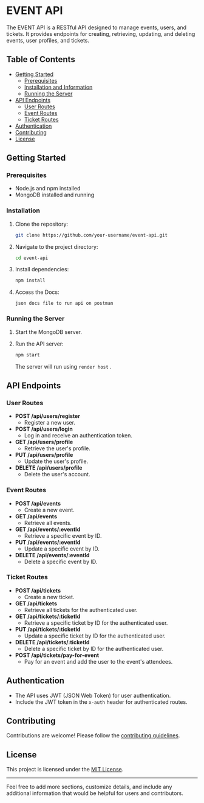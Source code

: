 # EVENT API

The EVENT API is a RESTful API designed to manage events, users, and tickets. It provides endpoints for creating, retrieving, updating, and deleting events, user profiles, and tickets.

## Table of Contents

- [Getting Started](#getting-started)
  - [Prerequisites](#prerequisites)
  - [Installation and Information](#installation)
  - [Running the Server](#running-the-server)
- [API Endpoints](#api-endpoints)
  - [User Routes](#user-routes)
  - [Event Routes](#event-routes)
  - [Ticket Routes](#ticket-routes)
- [Authentication](#authentication)
- [Contributing](#contributing)
- [License](#license)

## Getting Started

### Prerequisites

- Node.js and npm installed
- MongoDB installed and running

### Installation

1. Clone the repository:

   ```bash
   git clone https://github.com/your-username/event-api.git
   ```

2. Navigate to the project directory:

   ```bash
   cd event-api
   ```

3. Install dependencies:

   ```bash
   npm install
   ```

4. Access the Docs:

   ```docs folder
   json docs file to run api on postman 
   ```

### Running the Server

1. Start the MongoDB server.

2. Run the API server:

   ```bash
   npm start
   ```

   The server will run using `render host` .

## API Endpoints

### User Routes

- **POST /api/users/register**
  - Register a new user.
- **POST /api/users/login**
  - Log in and receive an authentication token.
- **GET /api/users/profile**
  - Retrieve the user's profile.
- **PUT /api/users/profile**
  - Update the user's profile.
- **DELETE /api/users/profile**
  - Delete the user's account.

### Event Routes

- **POST /api/events**
  - Create a new event.
- **GET /api/events**
  - Retrieve all events.
- **GET /api/events/:eventId**
  - Retrieve a specific event by ID.
- **PUT /api/events/:eventId**
  - Update a specific event by ID.
- **DELETE /api/events/:eventId**
  - Delete a specific event by ID.

### Ticket Routes

- **POST /api/tickets**
  - Create a new ticket.
- **GET /api/tickets**
  - Retrieve all tickets for the authenticated user.
- **GET /api/tickets/:ticketId**
  - Retrieve a specific ticket by ID for the authenticated user.
- **PUT /api/tickets/:ticketId**
  - Update a specific ticket by ID for the authenticated user.
- **DELETE /api/tickets/:ticketId**
  - Delete a specific ticket by ID for the authenticated user.
- **POST /api/tickets/pay-for-event**
  - Pay for an event and add the user to the event's attendees.

## Authentication

- The API uses JWT (JSON Web Token) for user authentication.
- Include the JWT token in the `x-auth` header for authenticated routes.

## Contributing

Contributions are welcome! Please follow the [contributing guidelines](CONTRIBUTING.md).

## License

This project is licensed under the [MIT License](LICENSE).

---

Feel free to add more sections, customize details, and include any additional information that would be helpful for users and contributors.